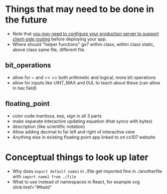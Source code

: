 
# Things that may need to be done in the future
- Note that [you may need to configure your production server to support client-side routing](#serving-apps-with-client-side-routing) before deploying your app.
- Where should "helper functions" go?  within class, within class static, above class same file, different file.

## bit_operations
- allow for ~ and << >> both arithmetic and logical, more bit operations
- allow for inputs like UINT_MAX and 0UL to teach about these (can allow in hex field)

## floating_point
- color code mantissa, exp, sign in all 3 parts
- make separate interactive updating equation (that syncs with bytes)
- description (like scientific notation)
- Allow adding decimal to far left and right of interactive view
- Anything else in existing floating point app linked to on cs107 website


# Conceptual things to look up later
- Why does `export default name1` in ./file get imported fine in ./anotherfile with `import name2 from ./file`
- What to use instead of namespaces in React, for example xvg xlink:href="#theId"






